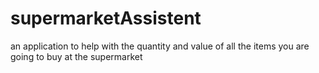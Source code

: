 # supermarketAssistent
an application to help with the quantity and value of all the items you are going to buy at the supermarket
